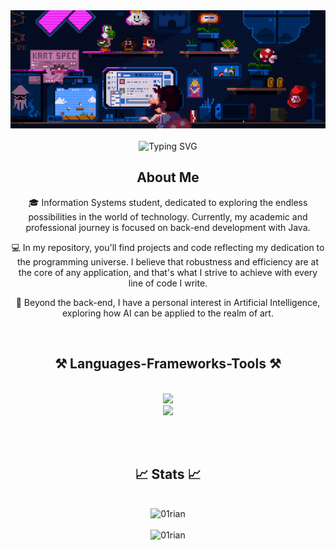 <div align="center">
  <img  src="./assets/banner.gif" alt="Mario's code">
</div>
<br/>

<div align="center">
  <img src="https://readme-typing-svg.herokuapp.com?font=Honk&size=35&pause=1000&color=A52A2A&center=true&vCenter=true&random=false&width=700&height=70&lines=Hi+There!;I'm+Rian!" alt="Typing SVG" />
</div>

<div align="center">
  <h2>About Me</h2>
  <p>
  🎓 Information Systems student, dedicated to exploring the endless possibilities in the world of technology. Currently, my academic and professional journey is focused on back-end development with Java.
  </p>
  <p>
  💻 In my repository, you'll find projects and code reflecting my dedication to the programming universe. I believe that robustness and efficiency are at the core of any application, and that's what I strive to achieve with every line of code I write.
  </p>
  <p>
  🤖 Beyond the back-end, I have a personal interest in Artificial Intelligence, exploring how AI can be applied to the realm of art.
  </p>
</div>

<br/>

<h2 align="center">⚒️ Languages-Frameworks-Tools ⚒️</h2>

<br/>
<div align="center">
    <img src="https://skillicons.dev/icons?i=java,spring,kotlin,javascript,typescript,python,cpp,html,css" /><br>
    <img src="https://skillicons.dev/icons?i=vscode,idea,git,docker,mysql,postgres,mongodb,maven,gradle" /><br>
</div>

<br></br>

<h2 align="center">📈 Stats 📈</h2>

<br/>

<div align="center">
  <img width="295" src="https://github-readme-stats.vercel.app/api/top-langs/?username=01Rian&layout=compact&count_private=true&hide=HTML,CSS&theme=radical" alt="01rian" />
  <br></br>
  <img src="https://streak-stats.demolab.com?user=01Rian&theme=radical&count_private=true&border_radius=5" alt="01rian" />
</div>
